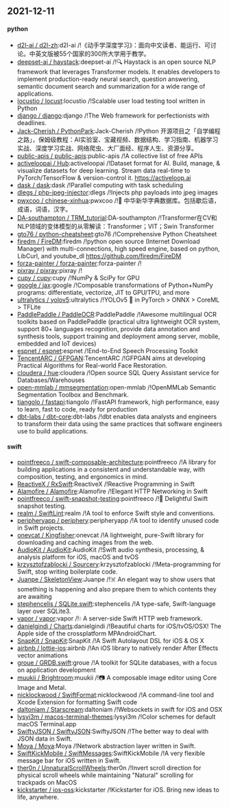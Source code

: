 ## 2021-12-11

#### python
* [d2l-ai / d2l-zh](https://github.com/d2l-ai/d2l-zh):d2l-ai /!《动手学深度学习》：面向中文读者、能运行、可讨论。中英文版被55个国家的300所大学用于教学。
* [deepset-ai / haystack](https://github.com/deepset-ai/haystack):deepset-ai /!🔍 Haystack is an open source NLP framework that leverages Transformer models. It enables developers to implement production-ready neural search, question answering, semantic document search and summarization for a wide range of applications.
* [locustio / locust](https://github.com/locustio/locust):locustio /!Scalable user load testing tool written in Python
* [django / django](https://github.com/django/django):django /!The Web framework for perfectionists with deadlines.
* [Jack-Cherish / PythonPark](https://github.com/Jack-Cherish/PythonPark):Jack-Cherish /!Python 开源项目之「自学编程之路」，保姆级教程：AI实验室、宝藏视频、数据结构、学习指南、机器学习实战、深度学习实战、网络爬虫、大厂面经、程序人生、资源分享。
* [public-apis / public-apis](https://github.com/public-apis/public-apis):public-apis /!A collective list of free APIs
* [activeloopai / Hub](https://github.com/activeloopai/Hub):activeloopai /!Dataset format for AI. Build, manage, & visualize datasets for deep learning. Stream data real-time to PyTorch/TensorFlow & version-control it. https://activeloop.ai
* [dask / dask](https://github.com/dask/dask):dask /!Parallel computing with task scheduling
* [dlegs / php-jpeg-injector](https://github.com/dlegs/php-jpeg-injector):dlegs /!Injects php payloads into jpeg images
* [pwxcoo / chinese-xinhua](https://github.com/pwxcoo/chinese-xinhua):pwxcoo /!📙 中华新华字典数据库。包括歇后语，成语，词语，汉字。
* [DA-southampton / TRM_tutorial](https://github.com/DA-southampton/TRM_tutorial):DA-southampton /!Transformer在CV和NLP领域的变体模型的从零解读：Transformer；VIT；Swin Transformer
* [gto76 / python-cheatsheet](https://github.com/gto76/python-cheatsheet):gto76 /!Comprehensive Python Cheatsheet
* [firedm / FireDM](https://github.com/firedm/FireDM):firedm /!python open source (Internet Download Manager) with multi-connections, high speed engine, based on python, LibCurl, and youtube_dl https://github.com/firedm/FireDM
* [forza-painter / forza-painter](https://github.com/forza-painter/forza-painter):forza-painter /!
* [pixray / pixray](https://github.com/pixray/pixray):pixray /!
* [cupy / cupy](https://github.com/cupy/cupy):cupy /!NumPy & SciPy for GPU
* [google / jax](https://github.com/google/jax):google /!Composable transformations of Python+NumPy programs: differentiate, vectorize, JIT to GPU/TPU, and more
* [ultralytics / yolov5](https://github.com/ultralytics/yolov5):ultralytics /!YOLOv5 🚀 in PyTorch > ONNX > CoreML > TFLite
* [PaddlePaddle / PaddleOCR](https://github.com/PaddlePaddle/PaddleOCR):PaddlePaddle /!Awesome multilingual OCR toolkits based on PaddlePaddle (practical ultra lightweight OCR system, support 80+ languages recognition, provide data annotation and synthesis tools, support training and deployment among server, mobile, embedded and IoT devices)
* [espnet / espnet](https://github.com/espnet/espnet):espnet /!End-to-End Speech Processing Toolkit
* [TencentARC / GFPGAN](https://github.com/TencentARC/GFPGAN):TencentARC /!GFPGAN aims at developing Practical Algorithms for Real-world Face Restoration.
* [cloudera / hue](https://github.com/cloudera/hue):cloudera /!Open source SQL Query Assistant service for Databases/Warehouses
* [open-mmlab / mmsegmentation](https://github.com/open-mmlab/mmsegmentation):open-mmlab /!OpenMMLab Semantic Segmentation Toolbox and Benchmark.
* [tiangolo / fastapi](https://github.com/tiangolo/fastapi):tiangolo /!FastAPI framework, high performance, easy to learn, fast to code, ready for production
* [dbt-labs / dbt-core](https://github.com/dbt-labs/dbt-core):dbt-labs /!dbt enables data analysts and engineers to transform their data using the same practices that software engineers use to build applications.

#### swift
* [pointfreeco / swift-composable-architecture](https://github.com/pointfreeco/swift-composable-architecture):pointfreeco /!A library for building applications in a consistent and understandable way, with composition, testing, and ergonomics in mind.
* [ReactiveX / RxSwift](https://github.com/ReactiveX/RxSwift):ReactiveX /!Reactive Programming in Swift
* [Alamofire / Alamofire](https://github.com/Alamofire/Alamofire):Alamofire /!Elegant HTTP Networking in Swift
* [pointfreeco / swift-snapshot-testing](https://github.com/pointfreeco/swift-snapshot-testing):pointfreeco /!📸 Delightful Swift snapshot testing.
* [realm / SwiftLint](https://github.com/realm/SwiftLint):realm /!A tool to enforce Swift style and conventions.
* [peripheryapp / periphery](https://github.com/peripheryapp/periphery):peripheryapp /!A tool to identify unused code in Swift projects.
* [onevcat / Kingfisher](https://github.com/onevcat/Kingfisher):onevcat /!A lightweight, pure-Swift library for downloading and caching images from the web.
* [AudioKit / AudioKit](https://github.com/AudioKit/AudioKit):AudioKit /!Swift audio synthesis, processing, & analysis platform for iOS, macOS and tvOS
* [krzysztofzablocki / Sourcery](https://github.com/krzysztofzablocki/Sourcery):krzysztofzablocki /!Meta-programming for Swift, stop writing boilerplate code.
* [Juanpe / SkeletonView](https://github.com/Juanpe/SkeletonView):Juanpe /!☠️ An elegant way to show users that something is happening and also prepare them to which contents they are awaiting
* [stephencelis / SQLite.swift](https://github.com/stephencelis/SQLite.swift):stephencelis /!A type-safe, Swift-language layer over SQLite3.
* [vapor / vapor](https://github.com/vapor/vapor):vapor /!💧 A server-side Swift HTTP web framework.
* [danielgindi / Charts](https://github.com/danielgindi/Charts):danielgindi /!Beautiful charts for iOS/tvOS/OSX! The Apple side of the crossplatform MPAndroidChart.
* [SnapKit / SnapKit](https://github.com/SnapKit/SnapKit):SnapKit /!A Swift Autolayout DSL for iOS & OS X
* [airbnb / lottie-ios](https://github.com/airbnb/lottie-ios):airbnb /!An iOS library to natively render After Effects vector animations
* [groue / GRDB.swift](https://github.com/groue/GRDB.swift):groue /!A toolkit for SQLite databases, with a focus on application development
* [muukii / Brightroom](https://github.com/muukii/Brightroom):muukii /!📷 A composable image editor using Core Image and Metal.
* [nicklockwood / SwiftFormat](https://github.com/nicklockwood/SwiftFormat):nicklockwood /!A command-line tool and Xcode Extension for formatting Swift code
* [daltoniam / Starscream](https://github.com/daltoniam/Starscream):daltoniam /!Websockets in swift for iOS and OSX
* [lysyi3m / macos-terminal-themes](https://github.com/lysyi3m/macos-terminal-themes):lysyi3m /!Color schemes for default macOS Terminal.app
* [SwiftyJSON / SwiftyJSON](https://github.com/SwiftyJSON/SwiftyJSON):SwiftyJSON /!The better way to deal with JSON data in Swift.
* [Moya / Moya](https://github.com/Moya/Moya):Moya /!Network abstraction layer written in Swift.
* [SwiftKickMobile / SwiftMessages](https://github.com/SwiftKickMobile/SwiftMessages):SwiftKickMobile /!A very flexible message bar for iOS written in Swift.
* [ther0n / UnnaturalScrollWheels](https://github.com/ther0n/UnnaturalScrollWheels):ther0n /!Invert scroll direction for physical scroll wheels while maintaining "Natural" scrolling for trackpads on MacOS
* [kickstarter / ios-oss](https://github.com/kickstarter/ios-oss):kickstarter /!Kickstarter for iOS. Bring new ideas to life, anywhere.
